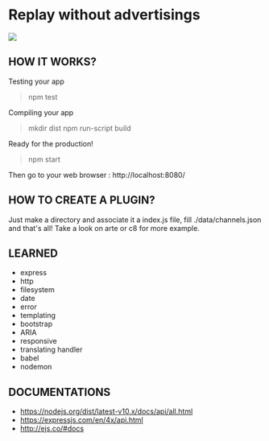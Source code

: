 # Replay without advertisings

![](demo.gif)

## HOW IT WORKS?

Testing your app
> npm test

Compiling your app
> mkdir dist
> npm run-script build

Ready for the production!
> npm start

Then go to your web browser : http://localhost:8080/

## HOW TO CREATE A PLUGIN?

Just make a directory and associate it a index.js file, fill ./data/channels.json and that's all!
Take a look on arte or c8 for more example.

## LEARNED

* express
* http
* filesystem
* date
* error
* templating
* bootstrap
* ARIA
* responsive
* translating handler
* babel
* nodemon

## DOCUMENTATIONS

* https://nodejs.org/dist/latest-v10.x/docs/api/all.html
* https://expressjs.com/en/4x/api.html
* http://ejs.co/#docs
